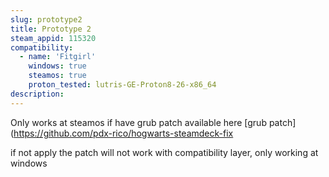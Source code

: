 ```yaml
---
slug: prototype2
title: Prototype 2
steam_appid: 115320
compatibility:
  - name: 'Fitgirl'
    windows: true
    steamos: true
    proton_tested: lutris-GE-Proton8-26-x86_64
description:
---
```

Only works at steamos if have grub patch available here [grub patch](https://github.com/pdx-rico/hogwarts-steamdeck-fix

if not apply the patch will not work with compatibility layer, only working at windows

